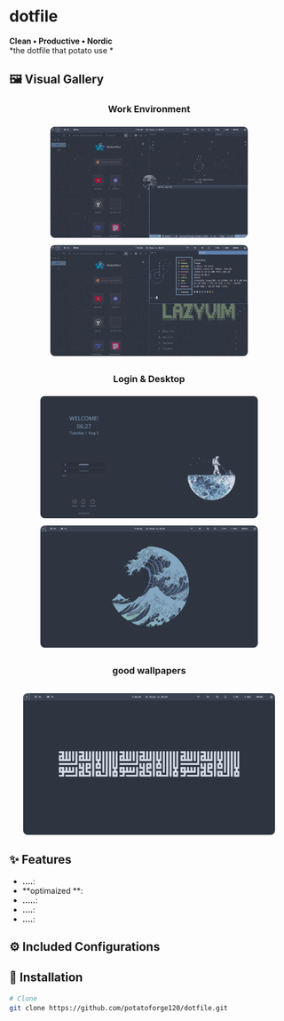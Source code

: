 

# dotfile

**Clean • Productive • Nordic**  
*the dotfile that potato use  *


## 🖼️ Visual Gallery

<div align="center">
  
### Work Environment
<a href="screenshots/onwork.png" target="_blank">
  <img src="screenshots/onwork.png" alt="Work Environment" style="height:200px; border-radius:8px; margin:5px;">
</a>
<a href="screenshots/onwork1.png" target="_blank">
  <img src="screenshots/onwork1.png" alt="Alternative Work View" style="height:200px; border-radius:8px; margin:5px;">
</a>

### Login & Desktop
<a href="screenshots/sddm.png" target="_blank">
  <img src="screenshots/sddm.png" alt="SDDM Login Screen" style="height:220px; border-radius:8px; margin:5px;">
</a>
<a href="screenshots/main.png" target="_blank">
  <img src="screenshots/main.png" alt="Main Desktop" style="height:220px; border-radius:8px; margin:5px;">
</a>

### good wallpapers
<a href="screenshots/main1.png" target="_blank">
  <img src="screenshots/main1.png" alt="Alternative Desktop View" style="max-width:90%; border-radius:8px; margin-top:15px;">
</a>

</div>


## ✨ Features
- **....**: 
- **optimaized **: 
- **.....**: 
- **....**: 
- **....**: 

## ⚙️ Included Configurations

## 🚀 Installation
```bash
# Clone 
git clone https://github.com/potatoforge120/dotfile.git
